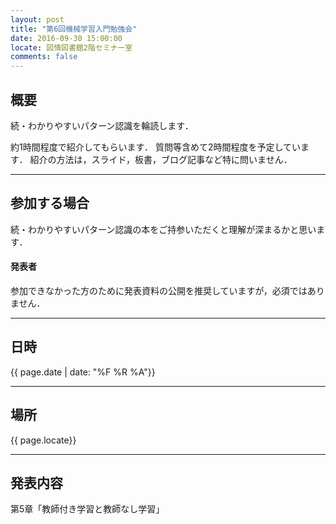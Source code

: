```yaml
---
layout: post
title: "第6回機械学習入門勉強会"
date: 2016-09-30 15:00:00
locate: 図情図書館2階セミナー室
comments: false
---
```


## 概要

続・わかりやすいパターン認識を輪読します．

約1時間程度で紹介してもらいます．
質問等含めて2時間程度を予定しています．
紹介の方法は，スライド，板書，ブログ記事など特に問いません．

- - - 

## 参加する場合

続・わかりやすいパターン認識の本をご持参いただくと理解が深まるかと思います．

#### 発表者

参加できなかった方のために発表資料の公開を推奨していますが，必須ではありません．

- - -

## 日時

{{ page.date | date: "%F %R %A"}}

- - - 

## 場所

{{ page.locate}}

- - - 

## 発表内容

第5章「教師付き学習と教師なし学習」
